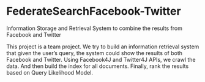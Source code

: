 # FederateSearchFacebook-Twitter
Information Storage and Retrieval System to combine the results from Facebook and Twitter

This project is a team project. We try to build an information retrieval system that given the user’s query, 
the system could show the results of both Facebook and Twitter. 
Using Facebook4J and Twitter4J APIs, we crawl the data. And then build the index for all documents. 
Finally, rank the results based on Query Likelihood Model.
